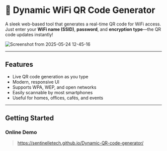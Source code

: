 # 📶 Dynamic WiFi QR Code Generator

A sleek web-based tool that generates a real-time QR code for WiFi access. Just enter your **WiFi name (SSID)**, **password**, and **encryption type**—the QR code updates instantly!

![Screenshot from 2025-05-24 12-45-16](https://github.com/user-attachments/assets/1d62e9ba-1fd8-4851-b64b-7a2c45dc7bf5)

---

## Features

- Live QR code generation as you type
- Modern, responsive UI
- Supports WPA, WEP, and open networks
- Easily scannable by most smartphones
- Useful for homes, offices, cafés, and events

---

## Getting Started

### Online Demo

> https://sentinelletech.github.io/Dynamic-QR-code-generator/
